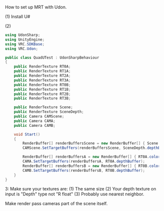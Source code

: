 How to set up MRT with Udon.

(1) Install U#

(2)
```c#
using UdonSharp;
using UnityEngine;
using VRC.SDKBase;
using VRC.Udon;

public class QuadUTest : UdonSharpBehaviour
{
    public RenderTexture RT0A;
    public RenderTexture RT1A;
    public RenderTexture RT2A;
    public RenderTexture RT3A;
    public RenderTexture RT0B;
    public RenderTexture RT1B;
    public RenderTexture RT2B;
    public RenderTexture RT3B;

    public RenderTexture Scene;
    public RenderTexture SceneDepth;
    public Camera CAMScene;
    public Camera CAMA;
    public Camera CAMB;

    void Start()
    {
        RenderBuffer[] renderBuffersScene = new RenderBuffer[] { Scene.colorBuffer };
        CAMScene.SetTargetBuffers(renderBuffersScene, SceneDepth.depthBuffer);

        RenderBuffer[] renderBuffersA = new RenderBuffer[] { RT0A.colorBuffer, RT1A.colorBuffer, RT2A.colorBuffer, RT3A.colorBuffer };
        CAMA.SetTargetBuffers(renderBuffersA, RT0A.depthBuffer);
        RenderBuffer[] renderBuffersB = new RenderBuffer[] { RT0B.colorBuffer, RT1B.colorBuffer, RT2B.colorBuffer, RT3B.colorBuffer };
        CAMB.SetTargetBuffers(renderBuffersB, RT0B.depthBuffer);
    }
}
```

3: Make sure your textures are:
(1) The same size
(2) Your depth texture on input is "Depth" type not "R float"
(3) Probably use nearest neighbor. 

Make render pass cameras part of the scene itself.
